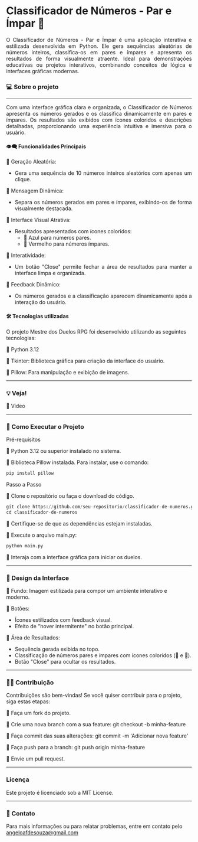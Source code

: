 # Classificador de Números - Par e Ímpar 🔢

<div align="justify">O Classificador de Números - Par e Ímpar é uma aplicação interativa e estilizada desenvolvida em Python. Ele gera sequências aleatórias de números inteiros, classifica-os em pares e ímpares e apresenta os resultados de forma visualmente atraente. Ideal para demonstrações educativas ou projetos interativos, combinando conceitos de lógica e interfaces gráficas modernas.</div>

### 💻 Sobre o projeto
---

<div align="justify">Com uma interface gráfica clara e organizada, o Classificador de Números apresenta os números gerados e os classifica dinamicamente em pares e ímpares. Os resultados são exibidos com ícones coloridos e descrições detalhadas, proporcionando uma experiência intuitiva e imersiva para o usuário.


#### 👁️‍🗨️ Funcionalidades Principais

🔹 Geração Aleatória:
 - Gera uma sequência de 10 números inteiros aleatórios com apenas um clique.

🔹 Mensagem Dinâmica:

- Separa os números gerados em pares e ímpares, exibindo-os de forma visualmente destacada. 

🔹 Interface Visual Atrativa:

 - Resultados apresentados com ícones coloridos:
     - 🔵 Azul para números pares.
     - 🔴 Vermelho para números ímpares.

🔹 Interatividade:
 - Um botão "Close" permite fechar a área de resultados para manter a interface limpa e organizada.


🔹 Feedback Dinâmico:

 - Os números gerados e a classificação aparecem dinamicamente após a interação do usuário.

</div>

#### 🛠 Tecnologias utilizadas

O projeto Mestre dos Duelos RPG foi desenvolvido utilizando as seguintes tecnologias:

🔹 Python 3.12

🔹 Tkinter: Biblioteca gráfica para criação da interface do usuário.

🔹 Pillow: Para manipulação e exibição de imagens.

---

### 💡 Veja!

🔹 Video





---

### 🔧 Como Executar o Projeto
Pré-requisitos

🔹 Python 3.12 ou superior instalado no sistema.

🔹 Biblioteca Pillow instalada. Para instalar, use o comando:

```python
pip install pillow
```
Passo a Passo

🔹 Clone o repositório ou faça o download do código.
```python
git clone https://github.com/seu-repositorio/classificador-de-numeros.git
cd classificador-de-numeros
```
🔹 Certifique-se de que as dependências estejam instaladas.

🔹 Execute o arquivo main.py:
```python
python main.py
```
🔹 Interaja com a interface gráfica para iniciar os duelos.

---

### 🎨 Design da Interface

🔹 Fundo: Imagem estilizada para compor um ambiente interativo e moderno.

🔹 Botões: 
   - Ícones estilizados com feedback visual.
   - Efeito de "hover intermitente" no botão principal.

🔹 Área de Resultados:
   - Sequência gerada exibida no topo.
   - Classificação de números pares e ímpares com ícones coloridos (🔵 e 🔴).
   - Botão "Close" para ocultar os resultados.

---

###  🤝🏻 Contribuição

Contribuições são bem-vindas! Se você quiser contribuir para o projeto, siga estas etapas:

🔹 Faça um fork do projeto.

🔹 Crie uma nova branch com a sua feature: git checkout -b minha-feature

🔹 Faça commit das suas alterações: git commit -m 'Adicionar nova feature'

🔹 Faça push para a branch: git push origin minha-feature

🔹 Envie um pull request.

---
### Licença

Este projeto é licenciado sob a MIT License.

---
### 📧 Contato
Para mais informações ou para relatar problemas, entre em contato pelo angeloafdesouza@gmail.com